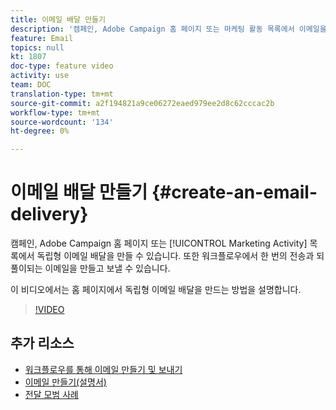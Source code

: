 ```yaml
---
title: 이메일 배달 만들기
description: '캠페인, Adobe Campaign 홈 페이지 또는 마케팅 활동 목록에서 이메일을 만들 수 있습니다. 또한 워크플로우에서 한 번 전송하고 되풀이되는 이메일을 만들 수도 있습니다. 이 비디오에서는 홈 페이지에서 이메일 배달을 만드는 방법을 설명합니다. '
feature: Email
topics: null
kt: 1807
doc-type: feature video
activity: use
team: DOC
translation-type: tm+mt
source-git-commit: a2f194821a9ce06272eaed979ee2d8c62cccac2b
workflow-type: tm+mt
source-wordcount: '134'
ht-degree: 0%

---
```



# 이메일 배달 만들기 {#create-an-email-delivery}

캠페인, Adobe Campaign 홈 페이지 또는 [!UICONTROL Marketing Activity] 목록에서 독립형 이메일 배달을 만들 수 있습니다. 또한 워크플로우에서 한 번의 전송과 되풀이되는 이메일을 만들고 보낼 수 있습니다.

이 비디오에서는 홈 페이지에서 독립형 이메일 배달을 만드는 방법을 설명합니다.

>[!VIDEO](https://video.tv.adobe.com/v/23721?quality=12)

## 추가 리소스

* [워크플로우를 통해 이메일 만들기 및 보내기](/help/communication-channels/email/create-and-send-emails-via-workflow.md)
* [이메일 만들기(설명서)](https://docs.adobe.com/content/help/en/campaign-standard/using/communication-channels/email-messages/creating-an-email.html)
* [전달 모범 사례](https://docs.campaign.adobe.com/doc/standard/getting_started/en/ACS_DeliveryBestPractices.html)
